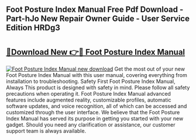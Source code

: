 ## Foot Posture Index Manual Free Pdf Download - Part-hJo New Repair Owner Guide - User Service Edition HRDg3

# <h2><a href="http://cf20421.oget.top/?id=Foot+Posture+Index+Manual">🔗Download New 👉🔴 Foot Posture Index Manual</a></h2>

[![Foot Posture Index Manual new download](https://i.imgur.com/5g1atiW.png)](http://cf20421.oget.top/?id=Foot+Posture+Index+Manual)
Get the most out of your new Foot Posture Index Manual with this user manual, covering everything from installation to troubleshooting. Safety First Foot Posture Index Manual, Always This product is designed with safety in mind. Please follow all safety precautions when operating it. Foot Posture Index Manual advanced features include augmented reality, customizable profiles, automatic software updates, and voice recognition, all of which can be accessed and customized through the user interface. We believe that the Foot Posture Index Manual has served its purpose in getting you started with your new gadget. Should you need any clarification or assistance, our customer support team is always available.
